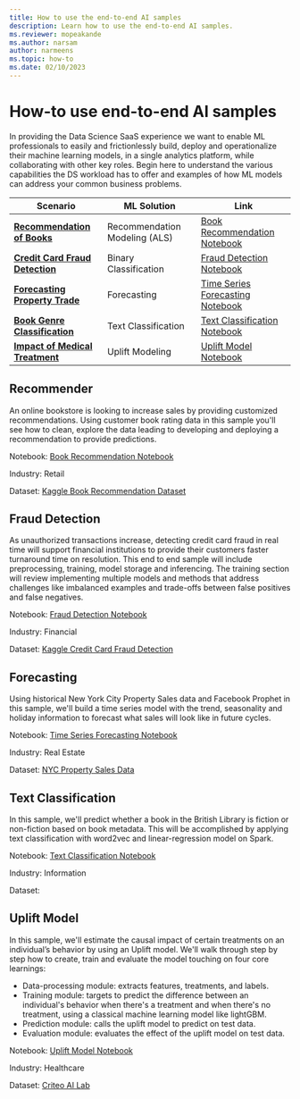 ```yaml
---
title: How to use the end-to-end AI samples
description: Learn how to use the end-to-end AI samples.
ms.reviewer: mopeakande
ms.author: narsam
author: narmeens
ms.topic: how-to
ms.date: 02/10/2023
---
```


# How-to use end-to-end AI samples

In providing the Data Science SaaS experience we want to enable ML professionals to easily and frictionlessly build, deploy and operationalize their machine learning models, in a single analytics platform, while collaborating with other key roles. Begin here to understand the various capabilities the DS workload has to offer and examples of how ML models can address your common business problems.

| **Scenario** | **ML Solution** | **Link** |
|---|---|---|
| [**Recommendation of Books**](#recommender) | Recommendation Modeling (ALS) | [Book Recommendation Notebook](https://microsoft.sharepoint.com/teams/TridentOnboardingCoreTeam/Shared%20Documents/General/8.%20Private%20Preview%20Documentation/Data%20science/Sample%20Notebooks/bug-bash-aisample-book-recommendation.ipynb) |
| [**Credit Card Fraud Detection**](#fraud-detection) | Binary Classification | [Fraud Detection Notebook](https://microsoft.sharepoint.com/teams/TridentOnboardingCoreTeam/Shared%20Documents/General/8.%20Private%20Preview%20Documentation/Data%20science/Sample%20Notebooks/bug-bash-aisample-fraud-detection.ipynb) |
| [**Forecasting Property Trade**](#forecasting) | Forecasting | [Time Series Forecasting Notebook](https://microsoft.sharepoint.com/teams/TridentOnboardingCoreTeam/Shared%20Documents/General/8.%20Private%20Preview%20Documentation/Data%20science/Sample%20Notebooks/bug-bash-aisample-time-series-forecasting.ipynb) |
| [**Book Genre Classification**](#text-classification) | Text Classification | [Text Classification Notebook](https://microsoft.sharepoint.com/teams/TridentOnboardingCoreTeam/Shared%20Documents/General/8.%20Private%20Preview%20Documentation/Data%20science/Sample%20Notebooks/bug-bash-aisample-title-genre-classification.ipynb) |
| [**Impact of Medical Treatment**](#uplift-model) | Uplift Modeling | [Uplift Model Notebook](https://microsoft.sharepoint.com/teams/TridentOnboardingCoreTeam/Shared%20Documents/General/8.%20Private%20Preview%20Documentation/Data%20science/Sample%20Notebooks/bug-bash-aisample-uplift-modelling.ipynb) |

## Recommender

An online bookstore is looking to increase sales by providing customized recommendations. Using customer book rating data in this sample you'll see how to clean, explore the data leading to developing and deploying a recommendation to provide predictions.

Notebook: [Book Recommendation Notebook](https://microsoft.sharepoint.com/teams/TridentOnboardingCoreTeam/Shared%20Documents/General/8.%20Private%20Preview%20Documentation/Data%20science/Sample%20Notebooks/bug-bash-aisample-book-recommendation.ipynb)

Industry: Retail

Dataset: [Kaggle Book Recommendation Dataset](https://www.kaggle.com/datasets/arashnic/book-recommendation-dataset)

## Fraud Detection

As unauthorized transactions increase, detecting credit card fraud in real time will support financial institutions to provide their customers faster turnaround time on resolution. This end to end sample will include preprocessing, training, model storage and inferencing. The training section will review implementing multiple models and methods that address challenges like imbalanced examples and trade-offs between false positives and false negatives.

Notebook: [Fraud Detection Notebook](https://microsoft.sharepoint.com/teams/TridentOnboardingCoreTeam/Shared%20Documents/General/8.%20Private%20Preview%20Documentation/Data%20science/Sample%20Notebooks/bug-bash-aisample-fraud-detection.ipynb)

Industry: Financial

Dataset: [Kaggle Credit Card Fraud Detection](https://www.kaggle.com/datasets/mlg-ulb/creditcardfraud)

## Forecasting

Using historical New York City Property Sales data and Facebook Prophet in this sample, we'll build a time series model with the trend, seasonality and holiday information to forecast what sales will look like in future cycles.

Notebook: [Time Series Forecasting Notebook](https://microsoft.sharepoint.com/teams/TridentOnboardingCoreTeam/Shared%20Documents/General/8.%20Private%20Preview%20Documentation/Data%20science/Sample%20Notebooks/bug-bash-aisample-time-series-forecasting.ipynb)

Industry: Real Estate

Dataset: [NYC Property Sales Data](https://www1.nyc.gov/site/finance/about/open-portal.page)

## Text Classification

In this sample, we'll predict whether a book in the British Library is fiction or non-fiction based on book metadata. This will be accomplished by applying text classification with word2vec and linear-regression model on Spark.

Notebook: [Text Classification Notebook](https://microsoft.sharepoint.com/teams/TridentOnboardingCoreTeam/Shared%20Documents/General/8.%20Private%20Preview%20Documentation/Data%20science/Sample%20Notebooks/bug-bash-aisample-title-genre-classification.ipynb)

Industry: Information

Dataset:

## Uplift Model

In this sample, we'll estimate the causal impact of certain treatments on an individual’s behavior by using an Uplift model. We'll walk through step by step how to create, train and evaluate the model touching on four core learnings:

- Data-processing module: extracts features, treatments, and labels.
- Training module: targets to predict the difference between an individual's behavior when there's a treatment and when there's no treatment, using a classical machine learning model like lightGBM.
- Prediction module: calls the uplift model to predict on test data.
- Evaluation module: evaluates the effect of the uplift model on test data.

Notebook: [Uplift Model Notebook](https://microsoft.sharepoint.com/teams/TridentOnboardingCoreTeam/Shared%20Documents/General/8.%20Private%20Preview%20Documentation/Data%20science/Sample%20Notebooks/bug-bash-aisample-uplift-modelling.ipynb)

Industry: Healthcare

Dataset: [Criteo AI Lab](https://ailab.criteo.com/criteo-uplift-prediction-dataset/)
